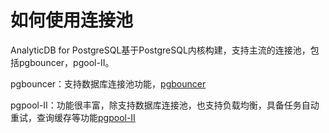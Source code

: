 # 如何使用连接池

AnalyticDB for PostgreSQL基于PostgreSQL内核构建，支持主流的连接池，包括pgbouncer，pgool-II。

pgbouncer：支持数据库连接池功能，[pgbouncer](https://github.com/pgbouncer/pgbouncer)

pgpool-II：功能很丰富，除支持数据库连接池，也支持负载均衡，具备任务自动重试，查询缓存等功能[pgpool-II](https://www.pgpool.net/docs/pgpool-II-3.2.1/pgpool-zh_cn.html#Whatis)


